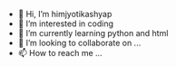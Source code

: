 - 👋 Hi, I’m himjyotikashyap
- 👀 I’m interested in coding
- 🌱 I’m currently learning python and html
- 💞️ I’m looking to collaborate on ...
- 📫 How to reach me ...

<!---
himjyotikashyap/himjyotikashyap is a ✨ special ✨ repository because its `README.md` (this file) appears on your GitHub profile.
You can click the Preview link to take a look at your changes.
--->
